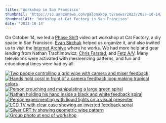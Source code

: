 ```yaml
---
title: 'Workshop in San Francisco'
thumbnail: 'https://s3.amazonaws.com/palomakop.tv/news/2023/2023-10-14/cat_factory_workshop_1440px.jpg'
thumbnailAlt: 'Workshop at Cat Factory in San Francisco'
date: '2023-10-14'
---
```


<p>
  On October 14, we led a <a href="https://phaseshift.zone" rel="noopener" target="_blank">Phase Shift</a> video art workshop at Cat Factory, a diy space in San Francisco. <a href="https://chipperswitch.com/" rel="noopener" target="_blank">Evan Sirchuk</a> helped us organize it, and also invited us to visit the <a href="https://archive.org/" rel="noopener" target="_blank">Internet Archive</a> where he works. We had more help and gear lending from Nathan Trachimowicz, <a href="https://soundcloud.com/555sounds" rel="noopener" target="_blank">Chris Farstad</a>, and <a href="https://www.instagram.com/avfetz/" rel="noopener" target="_blank">Fetz A/V</a>. Many televisions were activated with mesmerizing patterns, and fun and educational times were had by all.
  </p>
<div class="photo-grid-2-columns lightbox" id="sf-workshop-lightbox">
<a href="https://s3.amazonaws.com/palomakop.tv/news/2023/2023-10-14/cat_factory_1_2000px.jpg">
<img alt="Two people controlling a grid wipe with camera and mixer feedback" loading="lazy" src="https://s3.amazonaws.com/palomakop.tv/news/2023/2023-10-14/cat_factory_1_720px.jpg"/>
</a>
<a href="https://s3.amazonaws.com/palomakop.tv/news/2023/2023-10-14/cat_factory_2_2000px.jpg">
<img alt="Hands hold coral in front of a camera feedback loop making tropical colors" loading="lazy" src="https://s3.amazonaws.com/palomakop.tv/news/2023/2023-10-14/cat_factory_2_720px.jpg"/>
</a>
<a href="https://s3.amazonaws.com/palomakop.tv/news/2023/2023-10-14/cat_factory_3_2000px.jpg">
<img alt="Person crouching and manipulating a large green spiral" loading="lazy" src="https://s3.amazonaws.com/palomakop.tv/news/2023/2023-10-14/cat_factory_3_720px.jpg"/>
</a>
<a href="https://s3.amazonaws.com/palomakop.tv/news/2023/2023-10-14/cat_factory_4_2000px.jpg">
<img alt="Nathan holding his hand inside a black and white feedback spiral" loading="lazy" src="https://s3.amazonaws.com/palomakop.tv/news/2023/2023-10-14/cat_factory_4_720px.jpg"/>
</a>
<a class="full-width" href="https://s3.amazonaws.com/palomakop.tv/news/2023/2023-10-14/cat_factory_5_2000px.jpg">
<img alt="Person experimenting with liquid lights on a visual presenter" loading="lazy" src="https://s3.amazonaws.com/palomakop.tv/news/2023/2023-10-14/cat_factory_5_1440px.jpg"/>
</a>
<a href="https://s3.amazonaws.com/palomakop.tv/news/2023/2023-10-14/cat_factory_6_2000px.jpg">
<img alt="LCD TV with clear case showing an inverted feedback spiral" loading="lazy" src="https://s3.amazonaws.com/palomakop.tv/news/2023/2023-10-14/cat_factory_6_720px.jpg"/>
</a>
<a href="https://s3.amazonaws.com/palomakop.tv/news/2023/2023-10-14/cat_factory_7_2000px.jpg">
<img alt="Silver CRT tv showing geometric wipe pattern" loading="lazy" src="https://s3.amazonaws.com/palomakop.tv/news/2023/2023-10-14/cat_factory_7_720px.jpg"/>
</a>
<a class="full-width" href="https://s3.amazonaws.com/palomakop.tv/news/2023/2023-10-14/cat_factory_8_2000px.jpg">
<img alt="Group photo at end of workshop" loading="lazy" src="https://s3.amazonaws.com/palomakop.tv/news/2023/2023-10-14/cat_factory_8_1440px.jpg"/>
</a>
</div>
<script>
  var sf_workshop_lightbox = new SimpleLightbox({elements: '#sf-workshop-lightbox a'});
  </script>
